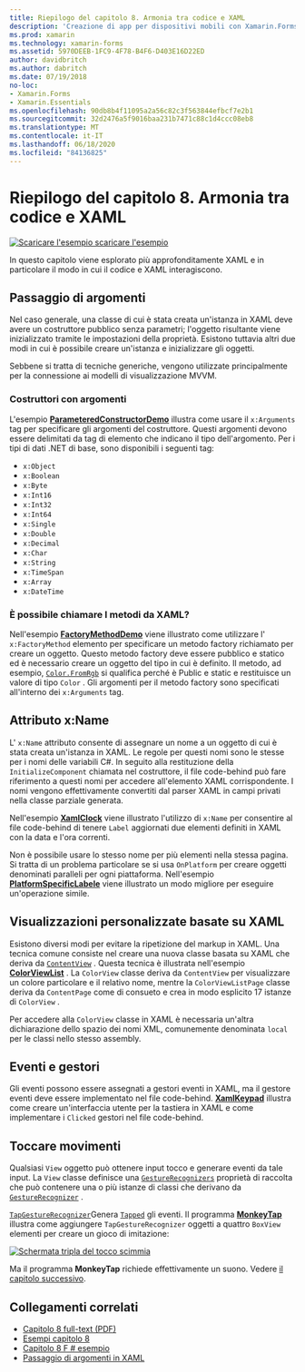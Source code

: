 ```yaml
---
title: Riepilogo del capitolo 8. Armonia tra codice e XAML
description: 'Creazione di app per dispositivi mobili con Xamarin.Forms : riepilogo del capitolo 8. Armonia tra codice e XAML'
ms.prod: xamarin
ms.technology: xamarin-forms
ms.assetid: 5970DEEB-1FC9-4F78-B4F6-D403E16D22ED
author: davidbritch
ms.author: dabritch
ms.date: 07/19/2018
no-loc:
- Xamarin.Forms
- Xamarin.Essentials
ms.openlocfilehash: 90db8b4f11095a2a56c82c3f563844efbcf7e2b1
ms.sourcegitcommit: 32d2476a5f9016baa231b7471c88c1d4ccc08eb8
ms.translationtype: MT
ms.contentlocale: it-IT
ms.lasthandoff: 06/18/2020
ms.locfileid: "84136825"
---
```

# <a name="summary-of-chapter-8-code-and-xaml-in-harmony"></a>Riepilogo del capitolo 8. Armonia tra codice e XAML

[![Scaricare ](~/media/shared/download.png) l'esempio scaricare l'esempio](https://github.com/xamarin/xamarin-forms-book-samples/tree/master/Chapter08)

In questo capitolo viene esplorato più approfonditamente XAML e in particolare il modo in cui il codice e XAML interagiscono.

## <a name="passing-arguments"></a>Passaggio di argomenti

Nel caso generale, una classe di cui è stata creata un'istanza in XAML deve avere un costruttore pubblico senza parametri; l'oggetto risultante viene inizializzato tramite le impostazioni della proprietà. Esistono tuttavia altri due modi in cui è possibile creare un'istanza e inizializzare gli oggetti.

Sebbene si tratta di tecniche generiche, vengono utilizzate principalmente per la connessione ai modelli di visualizzazione MVVM.

### <a name="constructors-with-arguments"></a>Costruttori con argomenti

L'esempio [**ParameteredConstructorDemo**](https://github.com/xamarin/xamarin-forms-book-samples/tree/master/Chapter08/ParameteredConstructorDemo) illustra come usare il `x:Arguments` tag per specificare gli argomenti del costruttore. Questi argomenti devono essere delimitati da tag di elemento che indicano il tipo dell'argomento. Per i tipi di dati .NET di base, sono disponibili i seguenti tag:

- `x:Object`
- `x:Boolean`
- `x:Byte`
- `x:Int16`
- `x:Int32`
- `x:Int64`
- `x:Single`
- `x:Double`
- `x:Decimal`
- `x:Char`
- `x:String`
- `x:TimeSpan`
- `x:Array`
- `x:DateTime`

### <a name="can-i-call-methods-from-xaml"></a>È possibile chiamare I metodi da XAML?

Nell'esempio [**FactoryMethodDemo**](https://github.com/xamarin/xamarin-forms-book-samples/tree/master/Chapter08/FactoryMethodDemo) viene illustrato come utilizzare l' `x:FactoryMethod` elemento per specificare un metodo factory richiamato per creare un oggetto. Questo metodo factory deve essere pubblico e statico ed è necessario creare un oggetto del tipo in cui è definito. Il metodo, ad esempio, [`Color.FromRgb`](xref:Xamarin.Forms.Color.FromRgb(System.Double,System.Double,System.Double)) si qualifica perché è Public e static e restituisce un valore di tipo `Color` . Gli argomenti per il metodo factory sono specificati all'interno dei `x:Arguments` tag.

## <a name="the-xname-attribute"></a>Attributo x:Name

L' `x:Name` attributo consente di assegnare un nome a un oggetto di cui è stata creata un'istanza in XAML. Le regole per questi nomi sono le stesse per i nomi delle variabili C#. In seguito alla restituzione della `InitializeComponent` chiamata nel costruttore, il file code-behind può fare riferimento a questi nomi per accedere all'elemento XAML corrispondente. I nomi vengono effettivamente convertiti dal parser XAML in campi privati nella classe parziale generata.

Nell'esempio [**XamlClock**](https://github.com/xamarin/xamarin-forms-book-samples/tree/master/Chapter08/XamlClock) viene illustrato l'utilizzo di `x:Name` per consentire al file code-behind di tenere `Label` aggiornati due elementi definiti in XAML con la data e l'ora correnti.

Non è possibile usare lo stesso nome per più elementi nella stessa pagina. Si tratta di un problema particolare se si usa `OnPlatform` per creare oggetti denominati paralleli per ogni piattaforma. Nell'esempio [**PlatformSpecificLabele**](https://github.com/xamarin/xamarin-forms-book-samples/tree/master/Chapter08/PlatformSpecificLabels) viene illustrato un modo migliore per eseguire un'operazione simile.

## <a name="custom-xaml-based-views"></a>Visualizzazioni personalizzate basate su XAML

Esistono diversi modi per evitare la ripetizione del markup in XAML. Una tecnica comune consiste nel creare una nuova classe basata su XAML che deriva da [`ContentView`](xref:Xamarin.Forms.ContentView) . Questa tecnica è illustrata nell'esempio [**ColorViewList**](https://github.com/xamarin/xamarin-forms-book-samples/tree/master/Chapter08/ColorViewList) . La `ColorView` classe deriva da `ContentView` per visualizzare un colore particolare e il relativo nome, mentre la `ColorViewListPage` classe deriva da `ContentPage` come di consueto e crea in modo esplicito 17 istanze di `ColorView` .

Per accedere alla `ColorView` classe in XAML è necessaria un'altra dichiarazione dello spazio dei nomi XML, comunemente denominata `local` per le classi nello stesso assembly.

## <a name="events-and-handlers"></a>Eventi e gestori

Gli eventi possono essere assegnati a gestori eventi in XAML, ma il gestore eventi deve essere implementato nel file code-behind. [**XamlKeypad**](https://github.com/xamarin/xamarin-forms-book-samples/tree/master/Chapter08/XamlKeypad) illustra come creare un'interfaccia utente per la tastiera in XAML e come implementare i `Clicked` gestori nel file code-behind.

## <a name="tap-gestures"></a>Toccare movimenti

Qualsiasi `View` oggetto può ottenere input tocco e generare eventi da tale input. La `View` classe definisce una [`GestureRecognizers`](xref:Xamarin.Forms.View.GestureRecognizers) proprietà di raccolta che può contenere una o più istanze di classi che derivano da [`GestureRecognizer`](xref:Xamarin.Forms.GestureRecognizer) .

[`TapGestureRecognizer`](xref:Xamarin.Forms.TapGestureRecognizer)Genera [`Tapped`](xref:Xamarin.Forms.TapGestureRecognizer.Tapped) gli eventi. Il programma [**MonkeyTap**](https://github.com/xamarin/xamarin-forms-book-samples/tree/master/Chapter08/MonkeyTap) illustra come aggiungere `TapGestureRecognizer` oggetti a quattro `BoxView` elementi per creare un gioco di imitazione:

[![Schermata tripla del tocco scimmia](images/ch08fg07-small.png "Gioco di imitazione")](images/ch08fg07-large.png#lightbox "Gioco di imitazione")

Ma il programma **MonkeyTap** richiede effettivamente un suono. Vedere [il capitolo successivo](chapter09.md).

## <a name="related-links"></a>Collegamenti correlati

- [Capitolo 8 full-text (PDF)](https://download.xamarin.com/developer/xamarin-forms-book/XamarinFormsBook-Ch08-Apr2016.pdf)
- [Esempi capitolo 8](https://github.com/xamarin/xamarin-forms-book-samples/tree/master/Chapter08)
- [Capitolo 8 F # esempio](https://github.com/xamarin/xamarin-forms-book-samples/tree/master/Chapter08/FS/XamlKeypad)
- [Passaggio di argomenti in XAML](~/xamarin-forms/xaml/passing-arguments.md)
